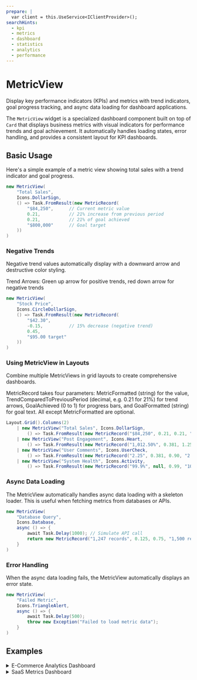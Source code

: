 ```yaml
---
prepare: |
  var client = this.UseService<IClientProvider>();
searchHints:
  - kpi
  - metrics
  - dashboard
  - statistics
  - analytics
  - performance
---
```


# MetricView

<Ingress>
Display key performance indicators (KPIs) and metrics with trend indicators, goal progress tracking, and async data loading for dashboard applications.
</Ingress>

The `MetricView` widget is a specialized dashboard component built on top of `Card` that displays business metrics with visual indicators for performance trends and goal achievement. It automatically handles loading states, error handling, and provides a consistent layout for KPI dashboards.

## Basic Usage

Here's a simple example of a metric view showing total sales with a trend indicator and goal progress.

```csharp demo-below
new MetricView(
    "Total Sales", 
    Icons.DollarSign, 
    () => Task.FromResult(new MetricRecord(
        "$84,250",      // Current metric value
        0.21,           // 21% increase from previous period
        0.21,           // 21% of goal achieved
        "$800,000"      // Goal target
    ))
)
```

### Negative Trends

Negative trend values automatically display with a downward arrow and destructive color styling.

<Callout Type="Info">
Trend Arrows: Green up arrow for positive trends, red down arrow for negative trends
</Callout>

```csharp demo-tabs
new MetricView(
    "Stock Price", 
    Icons.CircleDollarSign, 
    () => Task.FromResult(new MetricRecord(
        "$42.30",
        -0.15,          // 15% decrease (negative trend)
        0.45,
        "$95.00 target"
    ))
)
```

### Using MetricView in Layouts

Combine multiple MetricViews in grid layouts to create comprehensive dashboards.

<Callout Type="Info">
MetricRecord takes four parameters: MetricFormatted (string) for the value, TrendComparedToPreviousPeriod (decimal, e.g. 0.21 for 21%) for trend arrows, GoalAchieved (0 to 1) for progress bars, and GoalFormatted (string) for goal text. All except MetricFormatted are optional.
</Callout>

```csharp demo-tabs
Layout.Grid().Columns(2)
    | new MetricView("Total Sales", Icons.DollarSign, 
        () => Task.FromResult(new MetricRecord("$84,250", 0.21, 0.21, "$800,000")))
    | new MetricView("Post Engagement", Icons.Heart, 
        () => Task.FromResult(new MetricRecord("1,012.50%", 0.381, 1.25, "806.67%")))
    | new MetricView("User Comments", Icons.UserCheck, 
        () => Task.FromResult(new MetricRecord("2.25", 0.381, 0.90, "2.50")))
    | new MetricView("System Health", Icons.Activity, 
        () => Task.FromResult(new MetricRecord("99.9%", null, 0.99, "100% uptime")))
```

### Async Data Loading

The MetricView automatically handles async data loading with a skeleton loader. This is useful when fetching metrics from databases or APIs.

```csharp demo-tabs
new MetricView(
    "Database Query", 
    Icons.Database, 
    async () => {
        await Task.Delay(1000); // Simulate API call
        return new MetricRecord("1,247 records", 0.125, 0.75, "1,500 records");
    }
)
```

### Error Handling

When the async data loading fails, the MetricView automatically displays an error state.

```csharp demo-tabs
new MetricView(
    "Failed Metric", 
    Icons.TriangleAlert, 
    async () => {
        await Task.Delay(500);
        throw new Exception("Failed to load metric data");
    }
)
```

<WidgetDocs Type="Ivy.Views.Dashboards.MetricView" SourceUrl="https://github.com/Ivy-Interactive/Ivy-Framework/blob/main/Ivy/Views/Dashboards/MetricView.cs"/>

## Examples

<Details>
<Summary>
E-Commerce Analytics Dashboard
</Summary>
<Body>
A complete e-commerce dashboard showing sales metrics, customer engagement, and inventory status with async data loading from a database.

```csharp demo-tabs
public class ECommerceDashboard : ViewBase
{
    public record SalesData(decimal Revenue, decimal PreviousRevenue, int Orders, int PreviousOrders, decimal ConversionRate, decimal PreviousConversionRate);
    
    private async Task<MetricRecord> GetRevenueMetric()
    {
        await Task.Delay(800); // Simulate database query
        var data = new SalesData(
            Revenue: 284750.50m,
            PreviousRevenue: 235000m,
            Orders: 1247,
            PreviousOrders: 1089,
            ConversionRate: 3.45m,
            PreviousConversionRate: 2.87m
        );
        
        var trend = (double)((data.Revenue - data.PreviousRevenue) / data.PreviousRevenue);
        var goalAchieved = (double)(data.Revenue / 400000m); // Monthly goal: $400k
        
        return new MetricRecord(
            data.Revenue.ToString("C0"),
            trend,
            goalAchieved,
            "$400,000 target"
        );
    }
    
    private async Task<MetricRecord> GetOrdersMetric()
    {
        await Task.Delay(600);
        var orders = 1247;
        var previousOrders = 1089;
        var trend = (double)(orders - previousOrders) / previousOrders;
        
        return new MetricRecord(
            orders.ToString("N0"),
            trend,
            (double)orders / 1500, // Goal: 1500 orders
            "1,500 orders target"
        );
    }
    
    private async Task<MetricRecord> GetConversionMetric()
    {
        await Task.Delay(700);
        var rate = 3.45;
        var previous = 2.87;
        var trend = (rate - previous) / previous;
        
        return new MetricRecord(
            rate.ToString("F2") + "%",
            trend,
            rate / 5.0, // Target: 5% conversion
            "5% target"
        );
    }
    
    private async Task<MetricRecord> GetAverageOrderValue()
    {
        await Task.Delay(500);
        var aov = 228.45m;
        var previous = 215.80m;
        
        return new MetricRecord(
            aov.ToString("C2"),
            (double)((aov - previous) / previous),
            null,
            null
        );
    }

    public override object? Build()
    {
        return Layout.Vertical().Gap(4)
            | Text.H2("E-Commerce Dashboard")
            | (Layout.Grid().Columns(2).Gap(3)
                | new MetricView("Total Revenue", Icons.DollarSign, GetRevenueMetric)
                | new MetricView("Total Orders", Icons.ShoppingCart, GetOrdersMetric)
                | new MetricView("Conversion Rate", Icons.TrendingUp, GetConversionMetric)
                | new MetricView("Avg Order Value", Icons.CreditCard, GetAverageOrderValue)
            );
    }
}
```

</Body>
</Details>

<Details>
<Summary>
SaaS Metrics Dashboard
</Summary>
<Body>
Track key SaaS metrics including MRR, churn rate, active users, and customer lifetime value with real-time data updates.

```csharp demo-tabs
public class SaaSDashboard : ViewBase
{
    public record SaaSMetrics(
        decimal MRR,
        decimal PreviousMRR,
        int ActiveUsers,
        int PreviousActiveUsers,
        double ChurnRate,
        double PreviousChurnRate,
        decimal LTV,
        decimal PreviousLTV,
        int NewSignups,
        int PreviousSignups,
        decimal ARPU
    );
    
    private async Task<SaaSMetrics> FetchMetrics()
    {
        await Task.Delay(1000); // Simulate API call to analytics service
        
        return new SaaSMetrics(
            MRR: 125430m,
            PreviousMRR: 108750m,
            ActiveUsers: 3847,
            PreviousActiveUsers: 3520,
            ChurnRate: 2.3,
            PreviousChurnRate: 3.1,
            LTV: 8450m,
            PreviousLTV: 7890m,
            NewSignups: 287,
            PreviousSignups: 245,
            ARPU: 32.60m
        );
    }
    
    public override object? Build()
    {
        var metrics = UseState<SaaSMetrics?>(() => null);
        
        UseEffect(async () =>
        {
            metrics.Set(await FetchMetrics());
        }, []);
        
        if (metrics.Value == null)
        {
            return Layout.Grid().Columns(2).Gap(3)
                | new MetricView("MRR", Icons.DollarSign, () => Task.FromResult(new MetricRecord("Loading...", null, null, null)))
                | new MetricView("Active Users", Icons.Users, () => Task.FromResult(new MetricRecord("Loading...", null, null, null)))
                | new MetricView("Churn Rate", Icons.UserMinus, () => Task.FromResult(new MetricRecord("Loading...", null, null, null)))
                | new MetricView("Customer LTV", Icons.Gem, () => Task.FromResult(new MetricRecord("Loading...", null, null, null)));
        }
        
        var m = metrics.Value;
        
        return Layout.Vertical().Gap(4)
            | Text.H2("SaaS Metrics Dashboard")
            | Text.Muted("Real-time business metrics and KPIs")
            | (Layout.Grid().Columns(2).Gap(3)
                | new MetricView("Monthly Recurring Revenue", Icons.DollarSign, 
                    () => Task.FromResult(new MetricRecord(
                        m.MRR.ToString("C0"),
                        (double)((m.MRR - m.PreviousMRR) / m.PreviousMRR),
                        (double)(m.MRR / 150000m),
                        "$150K target"
                    )))
                | new MetricView("Active Users", Icons.Users, 
                    () => Task.FromResult(new MetricRecord(
                        m.ActiveUsers.ToString("N0"),
                        (double)(m.ActiveUsers - m.PreviousActiveUsers) / m.PreviousActiveUsers,
                        (double)m.ActiveUsers / 5000,
                        "5,000 users goal"
                    )))
                | new MetricView("Churn Rate", Icons.UserMinus, 
                    () => Task.FromResult(new MetricRecord(
                        m.ChurnRate.ToString("F1") + "%",
                        -(m.ChurnRate - m.PreviousChurnRate) / m.PreviousChurnRate, // Negative is good for churn
                        1 - (m.ChurnRate / 5.0), // Lower is better
                        "Target: <2%"
                    )))
                | new MetricView("Customer LTV", Icons.Gem, 
                    () => Task.FromResult(new MetricRecord(
                        m.LTV.ToString("C0"),
                        (double)((m.LTV - m.PreviousLTV) / m.PreviousLTV),
                        null,
                        null
                    )))
            )
            | (Layout.Grid().Columns(3).Gap(3)
                | new MetricView("New Signups", Icons.UserPlus, 
                    () => Task.FromResult(new MetricRecord(
                        m.NewSignups.ToString("N0"),
                        (double)(m.NewSignups - m.PreviousSignups) / m.PreviousSignups,
                        (double)m.NewSignups / 500,
                        "500/month target"
                    )))
                | new MetricView("ARPU", Icons.Wallet, 
                    () => Task.FromResult(new MetricRecord(
                        m.ARPU.ToString("C2"),
                        null,
                        null,
                        null
                    )))
                | new MetricView("Net Revenue Retention", Icons.Repeat, 
                    () => Task.FromResult(new MetricRecord(
                        "112%",
                        0.08,
                        1.12,
                        "Target: >100%"
                    )))
            );
    }
}
```

</Body>
</Details>

